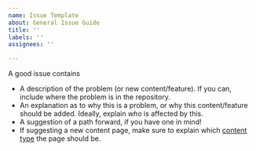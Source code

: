 ```yaml
---
name: Issue Template
about: General Issue Guide
title: ''
labels: ''
assignees: ''

---
```


A good issue contains

- A description of the problem (or new content/feature). If you can, include where the problem is in the repository.
- An explanation as to why this is a problem, or why this content/feature should be added. Ideally, explain _who_ is affected by this.
- A suggestion of a path forward, if you have one in mind!
- If suggesting a new content page, make sure to explain which [content type](https://github.com/solidjs/solid-docs-next/blob/main/WRITING.md#content-types) the page should be.
